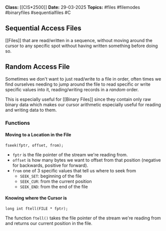**Class:** [[CIS*2500]]
**Date:** 29-03-2025
**Topics:**  #files #filemodes #binaryfiles #sequentialfiles #C 

## Sequential Access Files
[[Files]] that are read/written in a sequence, without moving around the cursor to any specific spot without having written something before doing so.

## Random Access File
Sometimes we don't want to just read/write to a file in order, often times we find ourselves needing to jump around the file to read specific or write specific values into it, reading/writing records in a *random* order.

This is especially useful for [[Binary Files]] since they contain only raw binary data which makes our cursor arithmetic especially useful for reading and writing data to them.

### Functions
#### Moving to a Location in the File
```
fseek(fptr, offset, from);
```
- `fptr` is the file pointer of the stream we're reading from.
- `offset` is how many bytes we want to offset from that position (negative for backwards, positive for forward).
- `from` one of 3 specific values that tell us where to seek from
	- `SEEK_SET`: beginning of the file
	- `SEEK_CUR`: from the current position
	- `SEEK_END`: from the end of the file

#### Knowing where the Cursor is
```
long int ftell(FILE * fptr);
```
The function `ftell()` takes the file pointer of the stream we're reading from and returns our current position in the file.
